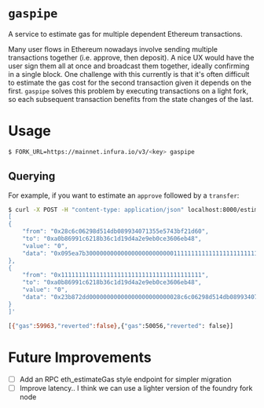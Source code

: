 # `gaspipe`

A service to estimate gas for multiple dependent Ethereum transactions.

Many user flows in Ethereum nowadays involve sending multiple transactions together (i.e. approve, then deposit). A nice UX would have the user sign them all at once and broadcast them together, ideally confirming in a single block. One challenge with this currently is that it's often difficult to estimate the gas cost for the second transaction given it depends on the first. `gaspipe` solves this problem by executing transactions on a light fork, so each subsequent transaction benefits from the state changes of the last.

# Usage
```bash
$ FORK_URL=https://mainnet.infura.io/v3/<key> gaspipe    
```

## Querying
For example, if you want to estimate an `approve` followed by a `transfer`:

```bash
$ curl -X POST -H "content-type: application/json" localhost:8000/estimate -d '
[
{
    "from": "0x28c6c06298d514db089934071355e5743bf21d60",
    "to": "0xa0b86991c6218b36c1d19d4a2e9eb0ce3606eb48",
    "value": "0",
    "data": "0x095ea7b3000000000000000000000000111111111111111111111111111111111111111100000000000000000000000000000000000000000000000000000000000f4240"
},
{
    "from": "0x1111111111111111111111111111111111111111",
    "to": "0xa0b86991c6218b36c1d19d4a2e9eb0ce3606eb48",
    "value": "0",
    "data": "0x23b872dd00000000000000000000000028c6c06298d514db089934071355e5743bf21d60000000000000000000000000111111111111111111111111111111111111111100000000000000000000000000000000000000000000000000000000000f4240"
}
]'

[{"gas":59963,"reverted":false},{"gas":50056,"reverted": false}] 
```


# Future Improvements
- [ ] Add an RPC eth_estimateGas style endpoint for simpler migration
- [ ] Improve latency.. I think we can use a lighter version of the foundry fork node
